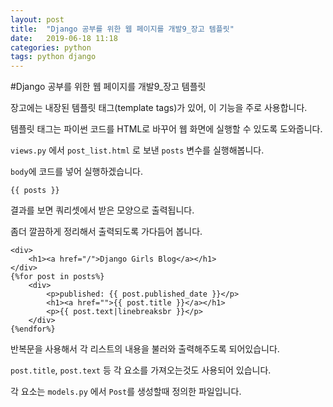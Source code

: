 ```yaml
---
layout: post
title:  "Django 공부를 위한 웹 페이지를 개발9_장고 템플릿"
date:   2019-06-18 11:18
categories: python
tags: python django
---
```


#Django 공부를 위한 웹 페이지를 개발9_장고 템플릿

장고에는 내장된 템플릿 태그(template tags)가 있어, 이 기능을 주로 사용합니다.

템플릿 태그는 파이썬 코드를 HTML로 바꾸어 웹 화면에 실행할 수 있도록 도와줍니다.

`views.py` 에서 `post_list.html` 로 보낸 `posts` 변수를 실행해봅니다.

`body`에 코드를 넣어 실행하겠습니다.

`{{ posts }}`

결과를 보면 쿼리셋에서 받은 모양으로 출력됩니다.

좀더 깔끔하게 정리해서 출력되도록 가다듬어 봅니다.

```
<div>
    <h1><a href="/">Django Girls Blog</a></h1>
</div>
{%for post in posts%}
    <div>
        <p>published: {{ post.published_date }}</p>
        <h1><a href="">{{ post.title }}</a></h1>
        <p>{{ post.text|linebreaksbr }}</p>
    </div>
{%endfor%}
```

반복문을 사용해서 각 리스트의 내용을 불러와 출력해주도록 되어있습니다.

`post.title`, `post.text` 등 각 요소를 가져오는것도 사용되어 있습니다.

각 요소는 `models.py` 에서 `Post`를 생성할때 정의한 파일입니다.

